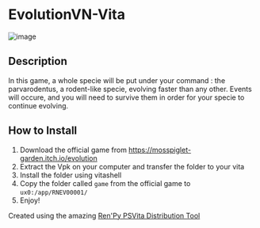 # EvolutionVN-Vita
![image](https://user-images.githubusercontent.com/103075258/161996083-26b2ede1-7fcb-4810-ad15-ad7623143c5a.png)

## Description
In this game, a whole specie will be put under your command : the parvarodentus, a rodent-like specie, evolving faster than any other. Events will occure, and you will need to survive them in order for your specie to continue evolving.

## How to Install
1. Download the official game from https://mosspiglet-garden.itch.io/evolution
2. Extract the Vpk on your computer and transfer the folder to your vita
3. Install the folder using vitashell
4. Copy the folder called `game` from the official game to `ux0:/app/RNEV00001/`
5. Enjoy!



Created using the amazing [Ren'Py PSVita Distribution Tool](https://github.com/SonicMastr/renpy-vita/releases/tag/v1.0)
